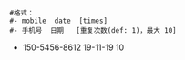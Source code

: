```
#格式：
#- mobile  date  [times]
#- 手机号  日期   [重复次数(def: 1)，最大 10]
```
- 150-5456-8612  19-11-19  10

